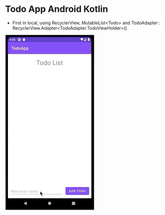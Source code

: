 # Todo App Android Kotlin

- First in local, using RecyclerView, MutableList\<Todo\> and TodoAdapter : RecyclerView.Adapter<TodoAdapter.TodoViewHolder>()

![Demo app](/assets/app-demo.gif)